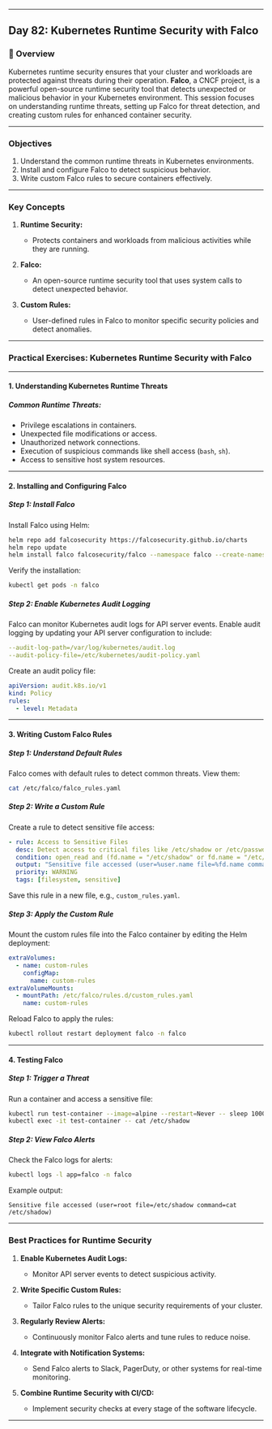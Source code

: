 ﻿---

## Day 82: Kubernetes Runtime Security with Falco

### 📘 Overview

Kubernetes runtime security ensures that your cluster and workloads are protected against threats during their operation. **Falco**, a CNCF project, is a powerful open-source runtime security tool that detects unexpected or malicious behavior in your Kubernetes environment. This session focuses on understanding runtime threats, setting up Falco for threat detection, and creating custom rules for enhanced container security.

---


### Objectives

1. Understand the common runtime threats in Kubernetes environments.  
2. Install and configure Falco to detect suspicious behavior.  
3. Write custom Falco rules to secure containers effectively.  

---

### Key Concepts

1. **Runtime Security:**  
   - Protects containers and workloads from malicious activities while they are running.  

2. **Falco:**  
   - An open-source runtime security tool that uses system calls to detect unexpected behavior.  

3. **Custom Rules:**  
   - User-defined rules in Falco to monitor specific security policies and detect anomalies.  

---


### Practical Exercises: Kubernetes Runtime Security with Falco

---

#### 1. Understanding Kubernetes Runtime Threats

##### Common Runtime Threats:
- Privilege escalations in containers.  
- Unexpected file modifications or access.  
- Unauthorized network connections.  
- Execution of suspicious commands like shell access (`bash`, `sh`).  
- Access to sensitive host system resources.  

---

#### 2. Installing and Configuring Falco

##### Step 1: Install Falco
Install Falco using Helm:
```bash
helm repo add falcosecurity https://falcosecurity.github.io/charts
helm repo update
helm install falco falcosecurity/falco --namespace falco --create-namespace
```

Verify the installation:
```bash
kubectl get pods -n falco
```

##### Step 2: Enable Kubernetes Audit Logging
Falco can monitor Kubernetes audit logs for API server events. Enable audit logging by updating your API server configuration to include:
```yaml
--audit-log-path=/var/log/kubernetes/audit.log
--audit-policy-file=/etc/kubernetes/audit-policy.yaml
```

Create an audit policy file:
```yaml
apiVersion: audit.k8s.io/v1
kind: Policy
rules:
  - level: Metadata
```

---

#### 3. Writing Custom Falco Rules

##### Step 1: Understand Default Rules
Falco comes with default rules to detect common threats. View them:
```bash
cat /etc/falco/falco_rules.yaml
```

##### Step 2: Write a Custom Rule
Create a rule to detect sensitive file access:
```yaml
- rule: Access to Sensitive Files
  desc: Detect access to critical files like /etc/shadow or /etc/passwd
  condition: open_read and (fd.name = "/etc/shadow" or fd.name = "/etc/passwd")
  output: "Sensitive file accessed (user=%user.name file=%fd.name command=%proc.cmdline)"
  priority: WARNING
  tags: [filesystem, sensitive]
```

Save this rule in a new file, e.g., `custom_rules.yaml`.

##### Step 3: Apply the Custom Rule
Mount the custom rules file into the Falco container by editing the Helm deployment:
```yaml
extraVolumes:
  - name: custom-rules
    configMap:
      name: custom-rules
extraVolumeMounts:
  - mountPath: /etc/falco/rules.d/custom_rules.yaml
    name: custom-rules
```

Reload Falco to apply the rules:
```bash
kubectl rollout restart deployment falco -n falco
```

---

#### 4. Testing Falco

##### Step 1: Trigger a Threat
Run a container and access a sensitive file:
```bash
kubectl run test-container --image=alpine --restart=Never -- sleep 1000
kubectl exec -it test-container -- cat /etc/shadow
```

##### Step 2: View Falco Alerts
Check the Falco logs for alerts:
```bash
kubectl logs -l app=falco -n falco
```

Example output:
```
Sensitive file accessed (user=root file=/etc/shadow command=cat /etc/shadow)
```

---


### Best Practices for Runtime Security

1. **Enable Kubernetes Audit Logs:**  
   - Monitor API server events to detect suspicious activity.  

2. **Write Specific Custom Rules:**  
   - Tailor Falco rules to the unique security requirements of your cluster.  

3. **Regularly Review Alerts:**  
   - Continuously monitor Falco alerts and tune rules to reduce noise.  

4. **Integrate with Notification Systems:**  
   - Send Falco alerts to Slack, PagerDuty, or other systems for real-time monitoring.  

5. **Combine Runtime Security with CI/CD:**  
   - Implement security checks at every stage of the software lifecycle.  

---
